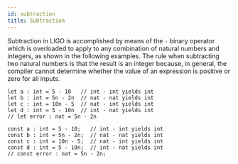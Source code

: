 ```yaml
---
id: subtraction
title: Subtraction
---
```



Subtraction in LIGO is accomplished by means of the `-` binary
operator which is overloaded to apply to any combination of natural
numbers and integers, as shown in the following examples. The rule
when subtracting two natural numbers is that the result is an integer
because, in general, the compiler cannot determine whether the value
of an expression is positive or zero for all inputs.

<Syntax syntax="cameligo">

```cameligo group=subtraction
let a : int = 5 - 10   // int - int yields int
let b : int = 5n - 2n  // nat - nat yields int
let c : int = 10n - 5  // nat - int yields int
let d : int = 5 - 10n  // int - nat yields int
// let error : nat = 5n - 2n
```

</Syntax>

<Syntax syntax="jsligo">

```jsligo group=subtraction
const a : int = 5 - 10;   // int - int yields int
const b : int = 5n - 2n;  // nat - nat yields int
const c : int = 10n - 5;  // nat - int yields int
const d : int = 5 - 10n;  // int - nat yields int
// const error : nat = 5n - 2n;
```

</Syntax>
